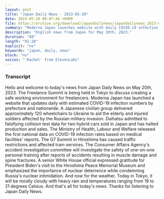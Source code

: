 ```yaml
---
layout: post
title: "Japan Daily News - 2023-05-20"
date: 2023-05-20 08:07:44 +0900
file: https://archive.org/download/japandailynews/japandailynews_2023-05-20.mp3
summary: "Moderna Japan launches website with daily COVID-19 infection estimates, Daihatsu halts production and sales of two hybrid cars in Japan due to falsified collision test data, & more…"
description: "English news from Japan for May 20th, 2023."
duration: "88"
length: "01:28"
explicit: "no"
keywords: "japan, daily, news"
block: "no"
voices: "'Rachel' from ElevenLabs"
---
```


### Transcript

Hello and welcome to today's news from Japan Daily News on May 20th, 2023. The Freelance Summit is being held in Tokyo to discuss creating a safe working environment for freelancers. Moderna Japan has launched a website that updates daily with estimated COVID-19 infection numbers by prefecture and nationwide. A Japanese civilian group delivered approximately 120 wheelchairs to Ukraine to aid the elderly and injured soldiers affected by the Russian military invasion. Daihatsu admitted to falsifying collision test data for two hybrid cars sold in Japan and has halted production and sales. The Ministry of Health, Labour and Welfare released the first national data on COVID-19 infection rates based on medical facilities' reports. The G7 Summit in Hiroshima has caused traffic restrictions and affected tram services. The Consumer Affairs Agency's accident investigation committee will investigate the safety of one-on-one personal training after reports of accidents resulting in muscle damage and spine fractures. A senior White House official expressed gratitude for President Biden's visit to the Hiroshima Peace Memorial Museum and emphasized the importance of nuclear deterrence while condemning Russia's nuclear intimidation. And now for the weather. Today in Tokyo, it will be mostly cloudy with heavy rain and temperatures ranging from 19 to 21 degrees Celsius.  And that's all for today's news. Thanks for listening to Japan Daily News.
